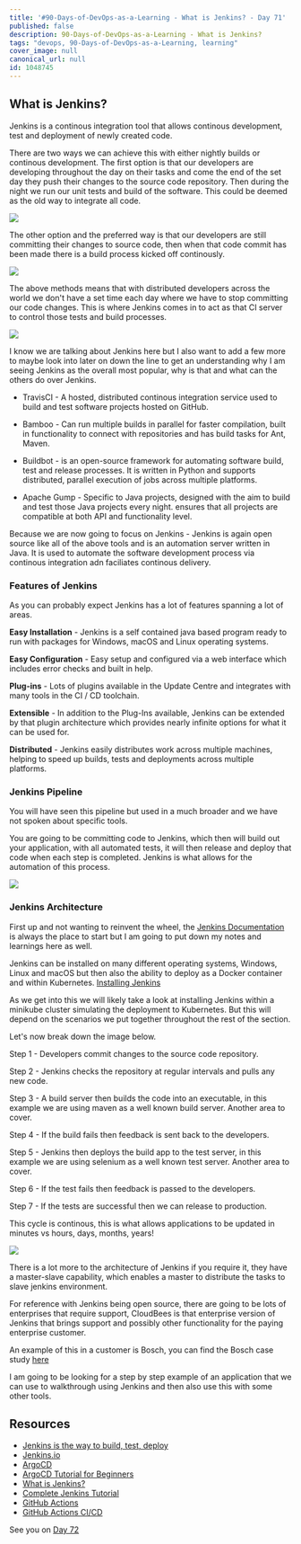 ```yaml
---
title: '#90-Days-of-DevOps-as-a-Learning - What is Jenkins? - Day 71'
published: false
description: 90-Days-of-DevOps-as-a-Learning - What is Jenkins?
tags: "devops, 90-Days-of-DevOps-as-a-Learning, learning"
cover_image: null
canonical_url: null
id: 1048745
---
```

## What is Jenkins?

Jenkins is a continous integration tool that allows continous development, test and deployment of newly created code. 

There are two ways we can achieve this with either nightly builds or continous development. The first option is that our developers are developing throughout the day on their tasks and come the end of the set day they push their changes to the source code repository. Then during the night we run our unit tests and build of the software. This could be deemed as the old way to integrate all code. 

![](Images/Day71_CICD1.png)

The other option and the preferred way is that our developers are still committing their changes to source code, then when that code commit has been made there is a build process kicked off continously. 

![](Images/Day71_CICD2.png)

The above methods means that with distributed developers across the world we don't have a set time each day where we have to stop committing our code changes. This is where Jenkins comes in to act as that CI server to control those tests and build processes. 

![](Images/Day71_CICD3.png)

I know we are talking about Jenkins here but I also want to add a few more to maybe look into later on down the line to get an understanding why I am seeing Jenkins as the overall most popular, why is that and what can the others do over Jenkins. 

- TravisCI - A hosted, distributed continous integration service used to build and test software projects hosted on GitHub. 
  
- Bamboo - Can run multiple builds in parallel for faster compilation, built in functionality to connect with repositories and has build tasks for Ant, Maven. 
  
- Buildbot - is an open-source framework for automating software build, test and release processes. It is written in Python and supports distributed, parallel execution of jobs across multiple platforms. 
  
- Apache Gump - Specific to Java projects, designed with the aim to build and test those Java projects every night. ensures that all projects are compatible at both API and functionality level. 

Because we are now going to focus on Jenkins - Jenkins is again open source like all of the above tools and is an automation server written in Java. It is used to automate the software development process via continous integration adn faciliates continous delivery. 

### Features of Jenkins

As you can probably expect Jenkins has a lot of features spanning a lot of areas. 

**Easy Installation** - Jenkins is a self contained java based program ready to run with packages for Windows, macOS and Linux operating systems. 

**Easy Configuration** - Easy setup and configured via a web interface which includes error checks and built in help. 

**Plug-ins** - Lots of plugins available in the Update Centre and integrates with many tools in the CI / CD toolchain. 

**Extensible** - In addition to the Plug-Ins available, Jenkins can be extended by that plugin architecture which provides nearly infinite options for what it can be used for. 

**Distributed** - Jenkins easily distributes work across multiple machines, helping to speed up builds, tests and deployments across multiple platforms. 

### Jenkins Pipeline 

You will have seen this pipeline but used in a much broader and we have not spoken about specific tools. 

You are going to be committing code to Jenkins, which then will build out your application, with all automated tests, it will then release and deploy that code when each step is completed. Jenkins is what allows for the automation of this process. 

![](Images/Day71_CICD4.png)

### Jenkins Architecture 

First up and not wanting to reinvent the wheel, the [Jenkins Documentation](https://www.jenkins.io/doc/developer/architecture/) is always the place to start but I am going to put down my notes and learnings here as well. 

Jenkins can be installed on many different operating systems, Windows, Linux and macOS but then also the ability to deploy as a Docker container and within Kubernetes. [Installing Jenkins](https://www.jenkins.io/doc/book/installing/)

As we get into this we will likely take a look at installing Jenkins within a minikube cluster simulating the deployment to Kubernetes. But this will depend on the scenarios we put together throughout the rest of the section. 

Let's now break down the image below. 

Step 1 - Developers commit changes to the source code repository.

Step 2 - Jenkins checks the repository at regular intervals and pulls any new code.

Step 3 - A build server then builds the code into an executable, in this example we are using maven as a well known build server. Another area to cover. 

Step 4 - If the build fails then feedback is sent back to the developers. 

Step 5 - Jenkins then deploys the build app to the test server, in this example we are using selenium as a well known test server. Another area to cover. 

Step 6 - If the test fails then feedback is passed to the developers.

Step 7 - If the tests are successful then we can release to production. 

This cycle is continous, this is what allows applications to be updated in minutes vs hours, days, months, years! 

![](Images/Day71_CICD5.png)

There is a lot more to the architecture of Jenkins if you require it, they have a master-slave capability, which enables a master to distribute the tasks to slave jenkins environment. 

For reference with Jenkins being open source, there are going to be lots of enterprises that require support, CloudBees is that enterprise version of Jenkins that brings support and possibly other functionality for the paying enterprise customer. 

An example of this in a customer is Bosch, you can find the Bosch case study [here](https://assets.ctfassets.net/vtn4rfaw6n2j/case-study-boschpdf/40a0b23c61992ed3ee414ae0a55b6777/case-study-bosch.pdf)

I am going to be looking for a step by step example of an application that we can use to walkthrough using Jenkins and then also use this with some other tools.

## Resources

- [Jenkins is the way to build, test, deploy](https://youtu.be/_MXtbjwsz3A)
- [Jenkins.io](https://www.jenkins.io/)
- [ArgoCD](https://argo-cd.readthedocs.io/en/stable/)
- [ArgoCD Tutorial for Beginners](https://www.youtube.com/watch?v=MeU5_k9ssrs)
- [What is Jenkins?](https://www.youtube.com/watch?v=LFDrDnKPOTg)
- [Complete Jenkins Tutorial](https://www.youtube.com/watch?v=nCKxl7Q_20I&t=3s)
- [GitHub Actions](https://www.youtube.com/watch?v=R8_veQiYBjI)
- [GitHub Actions CI/CD](https://www.youtube.com/watch?v=mFFXuXjVgkU)

See you on [Day 72](day72.md)
